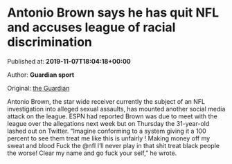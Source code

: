 
# Antonio Brown says he has quit NFL and accuses league of racial discrimination

Published at: **2019-11-07T18:04:18+00:00**

Author: **Guardian sport**

Original: [the Guardian](https://www.theguardian.com/sport/2019/nov/07/antonio-brown-nfl-new-england-patriots-twitter)

Antonio Brown, the star wide receiver currently the subject of an NFL investigation into alleged sexual assaults, has mounted another social media attack on the league.
ESPN had reported Brown was due to meet with the league over the allegations next week but on Thursday the 31-year-old lashed out on Twitter. “Imagine conforming to a system giving it a 100 percent to see them treat me like this is unfairly ! Making money off my sweat and blood Fuck the @nfl I’ll never play in that shit treat black people the worse! Clear my name and go fuck your self,” he wrote.
